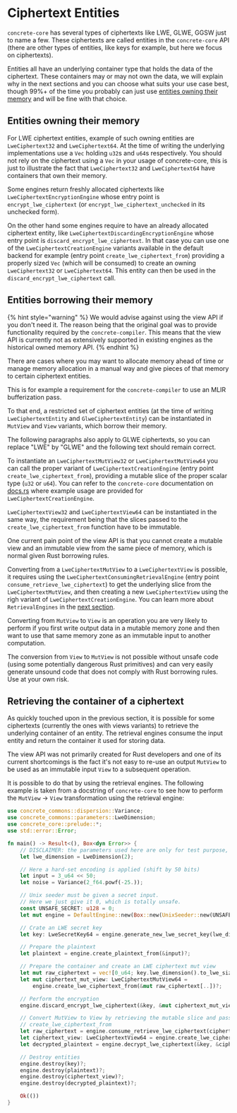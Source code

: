 # Ciphertext Entities

`concrete-core` has several types of ciphertexts like LWE, GLWE, GGSW just to name a few. These ciphertexts are called entities in the `concrete-core` API (there are other types of entities, like keys for example, but here we focus on ciphertexts).

Entities all have an underlying container type that holds the data of the ciphertext. These containers may or may not own the data, we will explain why in the next sections and you can choose what suits your use case best, though 99%+ of the time you probably can just use [entities owning their memory](#entities-owning-their-memory) and will be fine with that choice.

## Entities owning their memory

For LWE ciphertext entities, example of such owning entities are `LweCiphertext32` and `LweCiphertext64`. At the time of writing the underlying implementations use a `Vec` holding `u32`s and `u64`s respectively. You should not rely on the ciphertext using a `Vec` in your usage of concrete-core, this is just to illustrate the fact that `LweCiphertext32` and `LweCiphertext64` have containers that own their memory.

Some engines return freshly allocated ciphertexts like `LweCiphertextEncryptionEngine` whose entry point is `encrypt_lwe_ciphertext` (or `encrypt_lwe_ciphertext_unchecked` in its unchecked form).

On the other hand some engines require to have an already allocated ciphertext entity, like `LweCiphertextDiscardingEncryptionEngine` whose entry point is `discard_encrypt_lwe_ciphertext`. In that case you can use one of the `LweCiphertextCreationEngine` variants available in the default backend for example (entry point `create_lwe_ciphertext_from`) providing a properly sized `Vec` (which will be consumed) to create an owning `LweCiphertext32` or `LweCiphertext64`. This entity can then be used in the `discard_encrypt_lwe_ciphertext` call.

## Entities borrowing their memory

{% hint style="warning" %}
We would advise against using the view API if you don't need it. The reason being that the original goal was to provide functionality required by the `concrete-compiler`. This means that the view API is currently not as extensively supported in existing engines as the historical owned memory API.
{% endhint %}

There are cases where you may want to allocate memory ahead of time or manage memory allocation in a manual way and give pieces of that memory to certain ciphertext entities.

This is for example a requirement for the `concrete-compiler` to use an MLIR bufferization pass.

To that end, a restricted set of ciphertext entities (at the time of writing `LweCiphertextEntity` and `GlweCiphertextEntity`) can be instantiated in `MutView` and `View` variants, which borrow their memory.

The following paragraphs also apply to GLWE ciphertexts, so you can replace "LWE" by "GLWE" and the following text should remain correct.

To instantiate an `LweCiphertextMutView32` or `LweCiphertextMutView64` you can call the proper variant of `LweCiphertextCreationEngine` (entry point `create_lwe_ciphertext_from`), providing a mutable slice of the proper scalar type (`u32` or `u64`). You can refer to the `concrete-core` documentation on [docs.rs](https://docs.rs) where example usage are provided for `LweCiphertextCreationEngine`.

`LweCiphertextView32` and `LweCiphertextView64` can be instantiated in the same way, the requirement being that the slices passed to the `create_lwe_ciphertext_from` function have to be immutable.

One current pain point of the view API is that you cannot create a mutable view and an immutable view from the same piece of memory, which is normal given Rust borrowing rules.

Converting from a `LweCiphertextMutView` to a `LweCiphertextView` is possible, it requires using the `LweCiphertextConsumingRetrievalEngine` (entry point `consume_retrieve_lwe_ciphertext`) to get the underlying slice from the `LweCiphertextMutView`, and then creating a new `LweCiphertextView` using the righ variant of `LweCiphertextCreationEngine`. You can learn more about `RetrievalEngines` in the [next section](#retrieving-the-container-of-a-ciphertext).

Converting from `MutView` to `View` is an operation you are very likely to perform if you first write output data in a mutable memory zone and then want to use that same memory zone as an immutable input to another computation.

The conversion from `View` to `MutView` is not possible without unsafe code (using some potentially dangerous Rust primitives) and can very easily generate unsound code that does not comply with Rust borrowing rules. Use at your own risk.

## Retrieving the container of a ciphertext

As quickly touched upon in the previous section, it is possible for some ciphertexts (currently the ones with views variants) to retrieve the underlying container of an entity. The retrieval engines consume the input entity and return the container it used for storing data.

The view API was not primarily created for Rust developers and one of its current shortcomings is the fact it's not easy to re-use an output `MutView` to be used as an immutable input `View` to a subsequent operation.

It is possible to do that by using the retrieval engines. The following example is taken from a docstring of `concrete-core` to see how to perform the `MutView` -> `View` transformation using the retrieval engine:

```rust
use concrete_commons::dispersion::Variance;
use concrete_commons::parameters::LweDimension;
use concrete_core::prelude::*;
use std::error::Error;

fn main() -> Result<(), Box<dyn Error>> {
    // DISCLAIMER: the parameters used here are only for test purpose, and are not secure.
    let lwe_dimension = LweDimension(2);

    // Here a hard-set encoding is applied (shift by 50 bits)
    let input = 3_u64 << 50;
    let noise = Variance(2_f64.powf(-25.));

    // Unix seeder must be given a secret input.
    // Here we just give it 0, which is totally unsafe.
    const UNSAFE_SECRET: u128 = 0;
    let mut engine = DefaultEngine::new(Box::new(UnixSeeder::new(UNSAFE_SECRET)))?;

    // Crate an LWE secret key
    let key: LweSecretKey64 = engine.generate_new_lwe_secret_key(lwe_dimension)?;

    // Prepare the plaintext
    let plaintext = engine.create_plaintext_from(&input)?;

    // Prepare the container and create an LWE ciphertext mut view
    let mut raw_ciphertext = vec![0_u64; key.lwe_dimension().to_lwe_size().0];
    let mut ciphertext_mut_view: LweCiphertextMutView64 =
        engine.create_lwe_ciphertext_from(&mut raw_ciphertext[..])?;

    // Perform the encryption
    engine.discard_encrypt_lwe_ciphertext(&key, &mut ciphertext_mut_view, &plaintext, noise)?;

    // Convert MutView to View by retrieving the mutable slice and passing it as immutable to
    // create_lwe_ciphertext_from
    let raw_ciphertext = engine.consume_retrieve_lwe_ciphertext(ciphertext_mut_view)?;
    let ciphertext_view: LweCiphertextView64 = engine.create_lwe_ciphertext_from(&raw_ciphertext[..])?;
    let decrypted_plaintext = engine.decrypt_lwe_ciphertext(&key, &ciphertext_view)?;

    // Destroy entities
    engine.destroy(key)?;
    engine.destroy(plaintext)?;
    engine.destroy(ciphertext_view)?;
    engine.destroy(decrypted_plaintext)?;

    Ok(())
}
```
